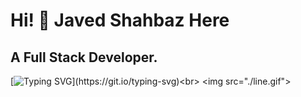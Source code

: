 # Hi! 👋  Javed Shahbaz Here

## A Full Stack Developer.

[![Typing SVG](https://readme-typing-svg.demolab.com/?lines=A+Full-Stack+developer;+Haveing+developement+experience+of+04+months.;)](https://git.io/typing-svg)<br>
<img src="./line.gif">
